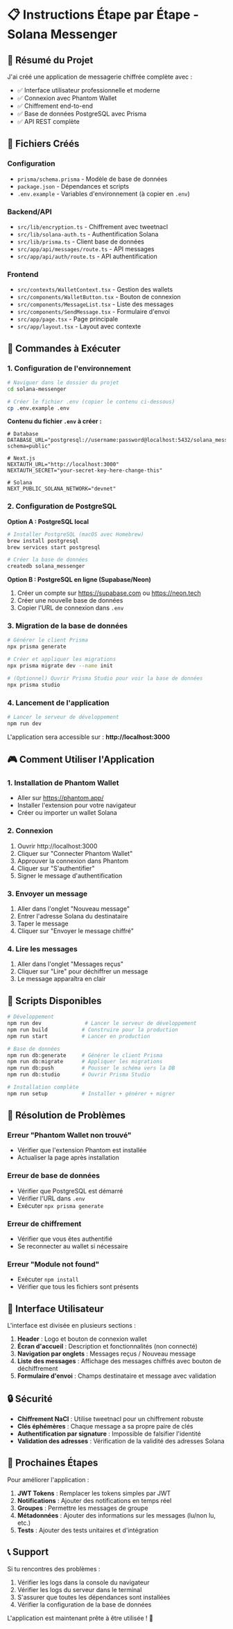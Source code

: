 # 📋 Instructions Étape par Étape - Solana Messenger

## 🎯 Résumé du Projet

J'ai créé une application de messagerie chiffrée complète avec :
- ✅ Interface utilisateur professionnelle et moderne
- ✅ Connexion avec Phantom Wallet
- ✅ Chiffrement end-to-end
- ✅ Base de données PostgreSQL avec Prisma
- ✅ API REST complète

## 📁 Fichiers Créés

### Configuration
- `prisma/schema.prisma` - Modèle de base de données
- `package.json` - Dépendances et scripts
- `.env.example` - Variables d'environnement (à copier en `.env`)

### Backend/API
- `src/lib/encryption.ts` - Chiffrement avec tweetnacl
- `src/lib/solana-auth.ts` - Authentification Solana
- `src/lib/prisma.ts` - Client base de données
- `src/app/api/messages/route.ts` - API messages
- `src/app/api/auth/route.ts` - API authentification

### Frontend
- `src/contexts/WalletContext.tsx` - Gestion des wallets
- `src/components/WalletButton.tsx` - Bouton de connexion
- `src/components/MessageList.tsx` - Liste des messages
- `src/components/SendMessage.tsx` - Formulaire d'envoi
- `src/app/page.tsx` - Page principale
- `src/app/layout.tsx` - Layout avec contexte

## 🚀 Commandes à Exécuter

### 1. Configuration de l'environnement

```bash
# Naviguer dans le dossier du projet
cd solana-messenger

# Créer le fichier .env (copier le contenu ci-dessous)
cp .env.example .env
```

**Contenu du fichier `.env` à créer :**
```env
# Database
DATABASE_URL="postgresql://username:password@localhost:5432/solana_messenger?schema=public"

# Next.js
NEXTAUTH_URL="http://localhost:3000"
NEXTAUTH_SECRET="your-secret-key-here-change-this"

# Solana
NEXT_PUBLIC_SOLANA_NETWORK="devnet"
```

### 2. Configuration de PostgreSQL

**Option A : PostgreSQL local**
```bash
# Installer PostgreSQL (macOS avec Homebrew)
brew install postgresql
brew services start postgresql

# Créer la base de données
createdb solana_messenger
```

**Option B : PostgreSQL en ligne (Supabase/Neon)**
1. Créer un compte sur https://supabase.com ou https://neon.tech
2. Créer une nouvelle base de données
3. Copier l'URL de connexion dans `.env`

### 3. Migration de la base de données

```bash
# Générer le client Prisma
npx prisma generate

# Créer et appliquer les migrations
npx prisma migrate dev --name init

# (Optionnel) Ouvrir Prisma Studio pour voir la base de données
npx prisma studio
```

### 4. Lancement de l'application

```bash
# Lancer le serveur de développement
npm run dev
```

L'application sera accessible sur : **http://localhost:3000**

## 🎮 Comment Utiliser l'Application

### 1. Installation de Phantom Wallet
- Aller sur https://phantom.app/
- Installer l'extension pour votre navigateur
- Créer ou importer un wallet Solana

### 2. Connexion
1. Ouvrir http://localhost:3000
2. Cliquer sur "Connecter Phantom Wallet"
3. Approuver la connexion dans Phantom
4. Cliquer sur "S'authentifier"
5. Signer le message d'authentification

### 3. Envoyer un message
1. Aller dans l'onglet "Nouveau message"
2. Entrer l'adresse Solana du destinataire
3. Taper le message
4. Cliquer sur "Envoyer le message chiffré"

### 4. Lire les messages
1. Aller dans l'onglet "Messages reçus"
2. Cliquer sur "Lire" pour déchiffrer un message
3. Le message apparaîtra en clair

## 🔧 Scripts Disponibles

```bash
# Développement
npm run dev              # Lancer le serveur de développement
npm run build           # Construire pour la production
npm run start           # Lancer en production

# Base de données
npm run db:generate     # Générer le client Prisma
npm run db:migrate      # Appliquer les migrations
npm run db:push         # Pousser le schéma vers la DB
npm run db:studio       # Ouvrir Prisma Studio

# Installation complète
npm run setup           # Installer + générer + migrer
```

## 🐛 Résolution de Problèmes

### Erreur "Phantom Wallet non trouvé"
- Vérifier que l'extension Phantom est installée
- Actualiser la page après installation

### Erreur de base de données
- Vérifier que PostgreSQL est démarré
- Vérifier l'URL dans `.env`
- Exécuter `npx prisma generate`

### Erreur de chiffrement
- Vérifier que vous êtes authentifié
- Se reconnecter au wallet si nécessaire

### Erreur "Module not found"
- Exécuter `npm install`
- Vérifier que tous les fichiers sont présents

## 📱 Interface Utilisateur

L'interface est divisée en plusieurs sections :

1. **Header** : Logo et bouton de connexion wallet
2. **Écran d'accueil** : Description et fonctionnalités (non connecté)
3. **Navigation par onglets** : Messages reçus / Nouveau message
4. **Liste des messages** : Affichage des messages chiffrés avec bouton de déchiffrement
5. **Formulaire d'envoi** : Champs destinataire et message avec validation

## 🔒 Sécurité

- **Chiffrement NaCl** : Utilise tweetnacl pour un chiffrement robuste
- **Clés éphémères** : Chaque message a sa propre paire de clés
- **Authentification par signature** : Impossible de falsifier l'identité
- **Validation des adresses** : Vérification de la validité des adresses Solana

## 🚀 Prochaines Étapes

Pour améliorer l'application :

1. **JWT Tokens** : Remplacer les tokens simples par JWT
2. **Notifications** : Ajouter des notifications en temps réel
3. **Groupes** : Permettre les messages de groupe
4. **Métadonnées** : Ajouter des informations sur les messages (lu/non lu, etc.)
5. **Tests** : Ajouter des tests unitaires et d'intégration

## 📞 Support

Si tu rencontres des problèmes :
1. Vérifier les logs dans la console du navigateur
2. Vérifier les logs du serveur dans le terminal
3. S'assurer que toutes les dépendances sont installées
4. Vérifier la configuration de la base de données

L'application est maintenant prête à être utilisée ! 🎉
